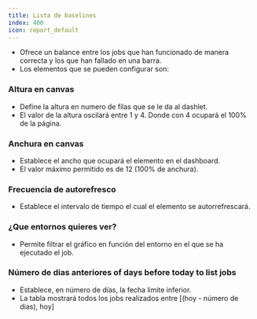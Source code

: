 ```yaml
---
title: Lista de baselines
index: 400
icon: report_default
---
```

* Ofrece un balance entre los jobs que han funcionado de manera correcta y los que han fallado en una barra.
* Los elementos que se pueden configurar son:

### Altura en canvas
* Define la altura en numero de filas que se le da al dashlet.
* El valor de la altura oscilará entre 1 y 4. Donde con 4 ocupará el 100% de la página.

### Anchura en canvas
* Establece el ancho que ocupará el elemento en el dashboard.
* El valor máximo permitido es de 12 (100% de anchura).

### Frecuencia de autorefresco
* Establece el intervalo de tiempo el cual el elemento se autorrefrescará.

### ¿Que entornos quieres ver?
* Permite filtrar el gráfico en función del entorno en el que se ha ejecutado el job.

### Número de dias anteriores of days before today to list jobs
* Establece, en número de días, la fecha limite inferior.
* La tabla mostrará todos los jobs realizados entre [(hoy - número de dias), hoy]
